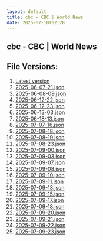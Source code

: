 ```yaml
---
layout: default
title: cbc - CBC | World News
date: 2025-07-10T02:28
---
```


## cbc - CBC | World News

<div id="data-chart"></div>
<div id="data-table"></div>
<script>
document.addEventListener('DOMContentLoaded', function(){
  document.getElementById('data-table').textContent = 'This source isn't supported for tables yet.';
});
</script>

## File Versions:
1. [Latest version](./latest.json)
2. [2025-06-07-21.json](./2025-06-07-21.json)
3. [2025-06-08-09.json](./2025-06-08-09.json)
4. [2025-06-12-22.json](./2025-06-12-22.json)
5. [2025-06-12-23.json](./2025-06-12-23.json)
6. [2025-06-13-03.json](./2025-06-13-03.json)
7. [2025-06-18-13.json](./2025-06-18-13.json)
8. [2025-07-07-16.json](./2025-07-07-16.json)
9. [2025-07-08-18.json](./2025-07-08-18.json)
10. [2025-07-08-19.json](./2025-07-08-19.json)
11. [2025-07-08-23.json](./2025-07-08-23.json)
12. [2025-07-09-00.json](./2025-07-09-00.json)
13. [2025-07-09-03.json](./2025-07-09-03.json)
14. [2025-07-09-07.json](./2025-07-09-07.json)
15. [2025-07-09-08.json](./2025-07-09-08.json)
16. [2025-07-09-10.json](./2025-07-09-10.json)
17. [2025-07-09-11.json](./2025-07-09-11.json)
18. [2025-07-09-13.json](./2025-07-09-13.json)
19. [2025-07-09-15.json](./2025-07-09-15.json)
20. [2025-07-09-17.json](./2025-07-09-17.json)
21. [2025-07-09-18.json](./2025-07-09-18.json)
22. [2025-07-09-20.json](./2025-07-09-20.json)
23. [2025-07-09-21.json](./2025-07-09-21.json)
24. [2025-07-09-22.json](./2025-07-09-22.json)
25. [2025-07-09-23.json](./2025-07-09-23.json)
